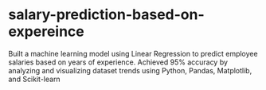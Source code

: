 # salary-prediction-based-on-expereince
Built a machine learning model using Linear Regression to predict employee salaries based on years of experience. Achieved 95% accuracy by analyzing and visualizing dataset trends using Python, Pandas, Matplotlib, and Scikit-learn
